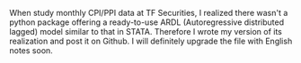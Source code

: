 When study monthly CPI/PPI data at TF Securities, I realized there wasn't a python package offering a ready-to-use ARDL (Autoregressive distributed lagged) model similar to that in STATA. Therefore I wrote my version of its realization and post it on Github. I will definitely upgrade the file with English notes soon.
